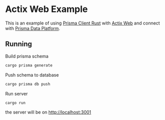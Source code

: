 # Actix Web Example

This is an example of using [Prisma Client Rust](https://github.com/Brendonovich/prisma-client-rust) with [Actix Web](https://actix.rs/) and connect with [Prisma Data Platform](https://www.prisma.io/data-platform).

## Running

Build prisma schema

```bash
cargo prisma generate
```

Push schema to database

```bash
cargo prisma db push
```

Run server

```bash
cargo run
```

the server will be on [http://localhost:3001](http://localhost:3001)
